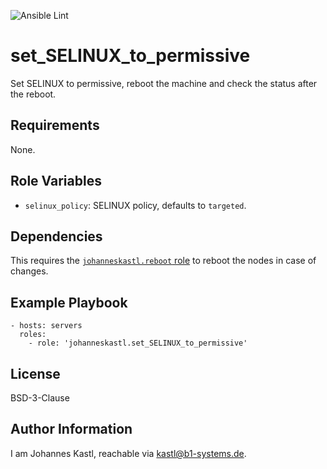 ![Ansible Lint](https://github.com/johanneskastl/ansible-role-set_SELINUX_to_permissive/workflows/Ansible%20Lint/badge.svg)

set_SELINUX_to_permissive
=========

Set SELINUX to permissive, reboot the machine and check the status after the reboot.

Requirements
------------

None.

Role Variables
--------------

- `selinux_policy`: SELINUX policy, defaults to `targeted`.

Dependencies
------------

This requires the [`johanneskastl.reboot` role](https://github.com/johanneskastl/ansible-role-reboot) to reboot the nodes in case of changes.

Example Playbook
----------------

    - hosts: servers
      roles:
        - role: 'johanneskastl.set_SELINUX_to_permissive'

License
-------

BSD-3-Clause

Author Information
------------------

I am Johannes Kastl, reachable via kastl@b1-systems.de.
